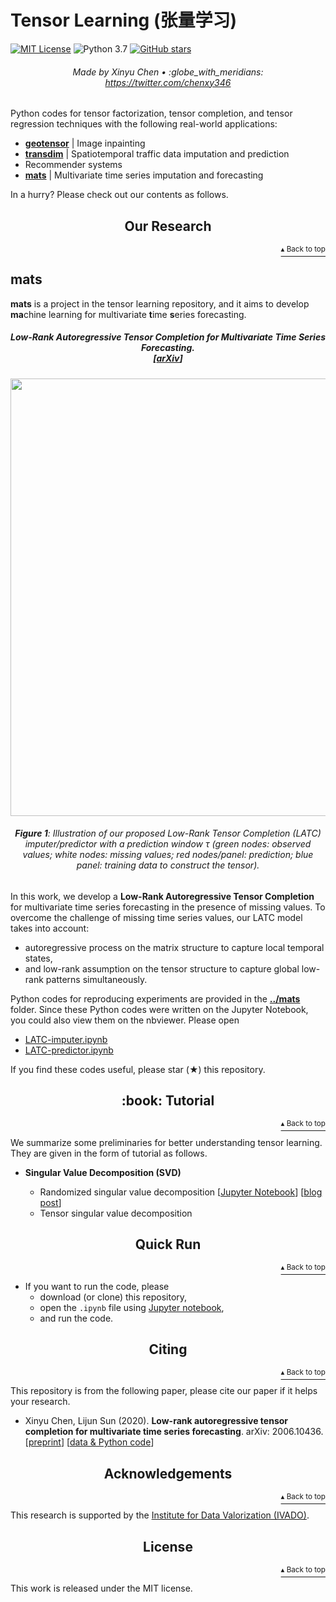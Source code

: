 # Tensor Learning (张量学习)

[![MIT License](https://img.shields.io/badge/license-MIT-green.svg)](https://opensource.org/licenses/MIT)
![Python 3.7](https://img.shields.io/badge/Python-3.7-blue.svg)
[![GitHub stars](https://img.shields.io/github/stars/xinychen/tensor-learning.svg?logo=github&label=Stars&logoColor=white)](https://github.com/xinychen/tensor-learning)

<h6 align="center">Made by Xinyu Chen • :globe_with_meridians: <a href="https://twitter.com/chenxy346">https://twitter.com/chenxy346</a></h6>

Python codes for tensor factorization, tensor completion, and tensor regression techniques with the following real-world applications:

- [**geotensor**](https://github.com/xinychen/geotensor) | Image inpainting
- [**transdim**](https://github.com/xinychen/transdim) | Spatiotemporal traffic data imputation and prediction
- Recommender systems
- [**mats**](https://github.com/xinychen/tensor-learning/tree/master/mats) | Multivariate time series imputation and forecasting

In a hurry? Please check out our contents as follows.


<h2 align="center">Our Research</h2>
<p align="right"><a href="#tensor-learning-张量学习"><sup>▴ Back to top</sup></a></p>

## mats

**mats** is a project in the tensor learning repository, and it aims to develop **ma**chine learning for multivariate **t**ime **s**eries forecasting.

<h5 align="center"><i>Low-Rank Autoregressive Tensor Completion for Multivariate Time Series Forecasting.<br>
  [<a href="https://arxiv.org/abs/2006.10436">arXiv</a>]</i></h5>

<p align="center">
<img align="middle" src="https://github.com/xinychen/transdim/blob/master/images/predictor-explained.png" width="700" />
</p>

<h6 align="center">
<b>Figure 1</b>: Illustration of our proposed Low-Rank Tensor Completion (LATC) imputer/predictor with a prediction window τ (green nodes: observed values; white nodes: missing values; red nodes/panel: prediction; blue panel: training data to construct the tensor).
</h6>

In this work, we develop a **Low-Rank Autoregressive Tensor Completion** for multivariate time series forecasting in the presence of missing values. To overcome the challenge of missing time series values, our LATC model takes into account:

- autoregressive process on the matrix structure to capture local temporal states,
- and low-rank assumption on the tensor structure to capture global low-rank patterns simultaneously.

Python codes for reproducing experiments are provided in the [**../mats**](https://github.com/xinychen/tensor-learning/tree/master/mats) folder. Since these Python codes were written on the Jupyter Notebook, you could also view them on the nbviewer. Please open

- [LATC-imputer.ipynb](https://nbviewer.jupyter.org/github/xinychen/tensor-learning/blob/master/mats/LATC-imputer.ipynb)
- [LATC-predictor.ipynb](https://nbviewer.jupyter.org/github/xinychen/tensor-learning/blob/master/mats/LATC-predictor.ipynb)

If you find these codes useful, please star (★) this repository.

<h2 align="center">:book: Tutorial</h2>
<p align="right"><a href="#tensor-learning-张量学习"><sup>▴ Back to top</sup></a></p>

We summarize some preliminaries for better understanding tensor learning. They are given in the form of tutorial as follows.

- **Singular Value Decomposition (SVD)**

  - Randomized singular value decomposition [[Jupyter Notebook](https://nbviewer.jupyter.org/github/xinychen/tensor-learning/blob/master/tutorial/randomized_svd.ipynb)] [[blog post](https://t.co/fkgMQTsz6G?amp=1)]
  - Tensor singular value decomposition

<h2 align="center">Quick Run</h2>
<p align="right"><a href="#tensor-learning-张量学习"><sup>▴ Back to top</sup></a></p>

- If you want to run the code, please
  - download (or clone) this repository,
  - open the `.ipynb` file using [Jupyter notebook](https://jupyter.org/install.html),
  - and run the code.

<h2 align="center">Citing</h2>
<p align="right"><a href="#tensor-learning-张量学习"><sup>▴ Back to top</sup></a></p>

This repository is from the following paper, please cite our paper if it helps your research.

- Xinyu Chen, Lijun Sun (2020). **Low-rank autoregressive tensor completion for multivariate time series forecasting**. arXiv: 2006.10436. [[preprint](https://arxiv.org/abs/2006.10436)] [[data & Python code](https://github.com/xinychen/tensor-learning)]


<h2 align="center">Acknowledgements</h2>
<p align="right"><a href="#tensor-learning-张量学习"><sup>▴ Back to top</sup></a></p>

This research is supported by the [Institute for Data Valorization (IVADO)](https://ivado.ca/en/ivado-scholarships/excellence-scholarships-phd/).

<h2 align="center">License</h2>
<p align="right"><a href="#tensor-learning-张量学习"><sup>▴ Back to top</sup></a></p>

This work is released under the MIT license.
